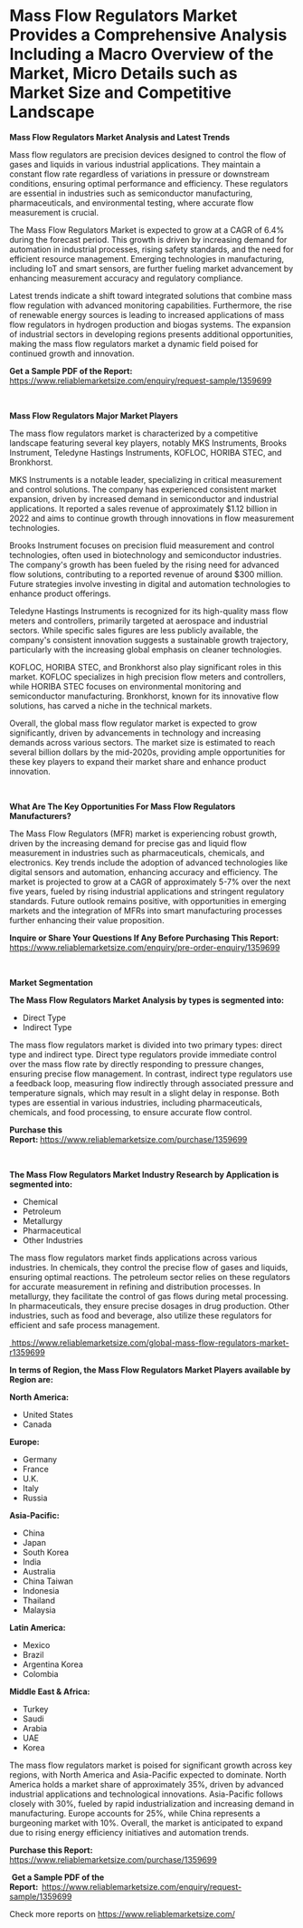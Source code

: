 <p><h1>Mass Flow Regulators Market Provides a Comprehensive Analysis Including a Macro Overview of the Market, Micro Details such as Market Size and Competitive Landscape</h1></p><p><strong>Mass Flow Regulators Market Analysis and Latest Trends</strong></p>
<p><p>Mass flow regulators are precision devices designed to control the flow of gases and liquids in various industrial applications. They maintain a constant flow rate regardless of variations in pressure or downstream conditions, ensuring optimal performance and efficiency. These regulators are essential in industries such as semiconductor manufacturing, pharmaceuticals, and environmental testing, where accurate flow measurement is crucial.</p><p>The Mass Flow Regulators Market is expected to grow at a CAGR of 6.4% during the forecast period. This growth is driven by increasing demand for automation in industrial processes, rising safety standards, and the need for efficient resource management. Emerging technologies in manufacturing, including IoT and smart sensors, are further fueling market advancement by enhancing measurement accuracy and regulatory compliance.</p><p>Latest trends indicate a shift toward integrated solutions that combine mass flow regulation with advanced monitoring capabilities. Furthermore, the rise of renewable energy sources is leading to increased applications of mass flow regulators in hydrogen production and biogas systems. The expansion of industrial sectors in developing regions presents additional opportunities, making the mass flow regulators market a dynamic field poised for continued growth and innovation.</p></p>
<p><strong>Get a Sample PDF of the Report:&nbsp;</strong> <a href="https://www.reliablemarketsize.com/enquiry/request-sample/1359699?utm_campaign=2995&utm_medium=2&utm_source=Github&utm_content=ia&utm_term=22032025&utm_id=mass-flow-regulators">https://www.reliablemarketsize.com/enquiry/request-sample/1359699</a></p>
<p>&nbsp;</p>
<p><strong>Mass Flow Regulators Major Market Players</strong></p>
<p><p>The mass flow regulators market is characterized by a competitive landscape featuring several key players, notably MKS Instruments, Brooks Instrument, Teledyne Hastings Instruments, KOFLOC, HORIBA STEC, and Bronkhorst.</p><p>MKS Instruments is a notable leader, specializing in critical measurement and control solutions. The company has experienced consistent market expansion, driven by increased demand in semiconductor and industrial applications. It reported a sales revenue of approximately $1.12 billion in 2022 and aims to continue growth through innovations in flow measurement technologies.</p><p>Brooks Instrument focuses on precision fluid measurement and control technologies, often used in biotechnology and semiconductor industries. The company's growth has been fueled by the rising need for advanced flow solutions, contributing to a reported revenue of around $300 million. Future strategies involve investing in digital and automation technologies to enhance product offerings.</p><p>Teledyne Hastings Instruments is recognized for its high-quality mass flow meters and controllers, primarily targeted at aerospace and industrial sectors. While specific sales figures are less publicly available, the company's consistent innovation suggests a sustainable growth trajectory, particularly with the increasing global emphasis on cleaner technologies.</p><p>KOFLOC, HORIBA STEC, and Bronkhorst also play significant roles in this market. KOFLOC specializes in high precision flow meters and controllers, while HORIBA STEC focuses on environmental monitoring and semiconductor manufacturing. Bronkhorst, known for its innovative flow solutions, has carved a niche in the technical markets.</p><p>Overall, the global mass flow regulator market is expected to grow significantly, driven by advancements in technology and increasing demands across various sectors. The market size is estimated to reach several billion dollars by the mid-2020s, providing ample opportunities for these key players to expand their market share and enhance product innovation.</p></p>
<p>&nbsp;</p>
<p><strong>What Are The Key Opportunities For Mass Flow Regulators Manufacturers?</strong></p>
<p><p>The Mass Flow Regulators (MFR) market is experiencing robust growth, driven by the increasing demand for precise gas and liquid flow measurement in industries such as pharmaceuticals, chemicals, and electronics. Key trends include the adoption of advanced technologies like digital sensors and automation, enhancing accuracy and efficiency. The market is projected to grow at a CAGR of approximately 5-7% over the next five years, fueled by rising industrial applications and stringent regulatory standards. Future outlook remains positive, with opportunities in emerging markets and the integration of MFRs into smart manufacturing processes further enhancing their value proposition.</p></p>
<p><strong>Inquire or Share Your Questions If Any Before Purchasing This Report:</strong> <a href="https://www.reliablemarketsize.com/enquiry/pre-order-enquiry/1359699?utm_campaign=2995&utm_medium=2&utm_source=Github&utm_content=ia&utm_term=22032025&utm_id=mass-flow-regulators">https://www.reliablemarketsize.com/enquiry/pre-order-enquiry/1359699</a></p>
<p>&nbsp;</p>
<p><strong>Market Segmentation</strong></p>
<p><strong>The Mass Flow Regulators Market Analysis by types is segmented into:</strong></p>
<p><ul><li>Direct Type</li><li>Indirect Type</li></ul></p>
<p><p>The mass flow regulators market is divided into two primary types: direct type and indirect type. Direct type regulators provide immediate control over the mass flow rate by directly responding to pressure changes, ensuring precise flow management. In contrast, indirect type regulators use a feedback loop, measuring flow indirectly through associated pressure and temperature signals, which may result in a slight delay in response. Both types are essential in various industries, including pharmaceuticals, chemicals, and food processing, to ensure accurate flow control.</p></p>
<p><strong>Purchase this Report:&nbsp;</strong><a href="https://www.reliablemarketsize.com/purchase/1359699?utm_campaign=2995&utm_medium=2&utm_source=Github&utm_content=ia&utm_term=22032025&utm_id=mass-flow-regulators">https://www.reliablemarketsize.com/purchase/1359699</a></p>
<p>&nbsp;</p>
<p><strong>The Mass Flow Regulators Market Industry Research by Application is segmented into:</strong></p>
<p><ul><li>Chemical</li><li>Petroleum</li><li>Metallurgy</li><li>Pharmaceutical</li><li>Other Industries</li></ul></p>
<p><p>The mass flow regulators market finds applications across various industries. In chemicals, they control the precise flow of gases and liquids, ensuring optimal reactions. The petroleum sector relies on these regulators for accurate measurement in refining and distribution processes. In metallurgy, they facilitate the control of gas flows during metal processing. In pharmaceuticals, they ensure precise dosages in drug production. Other industries, such as food and beverage, also utilize these regulators for efficient and safe process management.</p></p>
<p><a href="https://www.reliablemarketsize.com/global-mass-flow-regulators-market-r1359699?utm_campaign=2995&utm_medium=2&utm_source=Github&utm_content=ia&utm_term=22032025&utm_id=mass-flow-regulators">&nbsp;https://www.reliablemarketsize.com/global-mass-flow-regulators-market-r1359699</a></p>
<p><strong>In terms of Region, the Mass Flow Regulators Market Players available by Region are:</strong></p>
<p>
    <p> <strong> North America: </strong>
        <ul>
            <li>United States</li>
            <li>Canada</li>
        </ul>
        </p> 
    <p> <strong> Europe: </strong>
        <ul>
            <li>Germany</li>
            <li>France</li>
            <li>U.K.</li>
            <li>Italy</li>
            <li>Russia</li>
        </ul>
        </p> 
    <p> <strong> Asia-Pacific: </strong>
        <ul>
            <li>China</li>
            <li>Japan</li>
            <li>South Korea</li>
            <li>India</li>
            <li>Australia</li>
            <li>China Taiwan</li>
            <li>Indonesia</li>
            <li>Thailand</li>
            <li>Malaysia</li>
        </ul>
        </p> 
    <p> <strong> Latin America: </strong>
        <ul>
            <li>Mexico</li>
            <li>Brazil</li>
            <li>Argentina Korea</li>
            <li>Colombia</li>
        </ul>
        </p> 
    <p> <strong> Middle East & Africa: </strong>
        <ul>
            <li>Turkey</li>
            <li>Saudi</li>
            <li>Arabia</li>
            <li>UAE</li>
            <li>Korea</li>
        </ul>
    </p>
    </p>
<p><p>The mass flow regulators market is poised for significant growth across key regions, with North America and Asia-Pacific expected to dominate. North America holds a market share of approximately 35%, driven by advanced industrial applications and technological innovations. Asia-Pacific follows closely with 30%, fueled by rapid industrialization and increasing demand in manufacturing. Europe accounts for 25%, while China represents a burgeoning market with 10%. Overall, the market is anticipated to expand due to rising energy efficiency initiatives and automation trends.</p></p>
<p><strong>Purchase this Report: </strong><a href="https://www.reliablemarketsize.com/purchase/1359699?utm_campaign=2995&utm_medium=2&utm_source=Github&utm_content=ia&utm_term=22032025&utm_id=mass-flow-regulators">https://www.reliablemarketsize.com/purchase/1359699</a></p>
<p>&nbsp;<strong>Get a Sample PDF of the Report:&nbsp;&nbsp;</strong><a href="https://www.reliablemarketsize.com/enquiry/request-sample/1359699?utm_campaign=2995&utm_medium=2&utm_source=Github&utm_content=ia&utm_term=22032025&utm_id=mass-flow-regulators">https://www.reliablemarketsize.com/enquiry/request-sample/1359699</a></p>
<p><strong></strong></p>
<p>Check more reports on <a href="https://www.reliablemarketsize.com/?utm_campaign=2995&utm_medium=2&utm_source=Github&utm_content=ia&utm_term=22032025&utm_id=mass-flow-regulators">https://www.reliablemarketsize.com/</a></p>